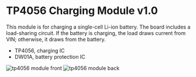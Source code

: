 # TP4056 Charging Module v1.0
This module is for charging a single-cell Li-ion battery. The board includes a load-sharing circuit. If the battery is charging, the load draws current from VIN; otherwise, it draws from the battery.

- TP4056, charging IC
- DW01A, battery protection IC

![tp4056 module front](https://github.com/user-attachments/assets/7c3cd2bc-b7a1-4359-958e-a2cb32e58850)
![tp4056 module back](https://github.com/user-attachments/assets/9d087120-4057-49d9-a921-5005664f99de)




